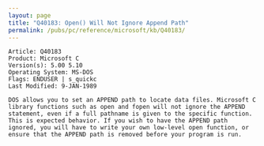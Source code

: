 ```yaml
---
layout: page
title: "Q40183: Open() Will Not Ignore Append Path"
permalink: /pubs/pc/reference/microsoft/kb/Q40183/
---
```


	Article: Q40183
	Product: Microsoft C
	Version(s): 5.00 5.10
	Operating System: MS-DOS
	Flags: ENDUSER | s_quickc
	Last Modified: 9-JAN-1989
	
	DOS allows you to set an APPEND path to locate data files. Microsoft C
	library functions such as open and fopen will not ignore the APPEND
	statement, even if a full pathname is given to the specific function.
	This is expected behavior. If you wish to have the APPEND path
	ignored, you will have to write your own low-level open function, or
	ensure that the APPEND path is removed before your program is run.

